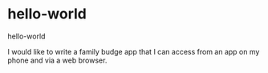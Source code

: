 # hello-world
hello-world

I would like to write a family budge app that I can access from an app on my phone and via a web browser.

